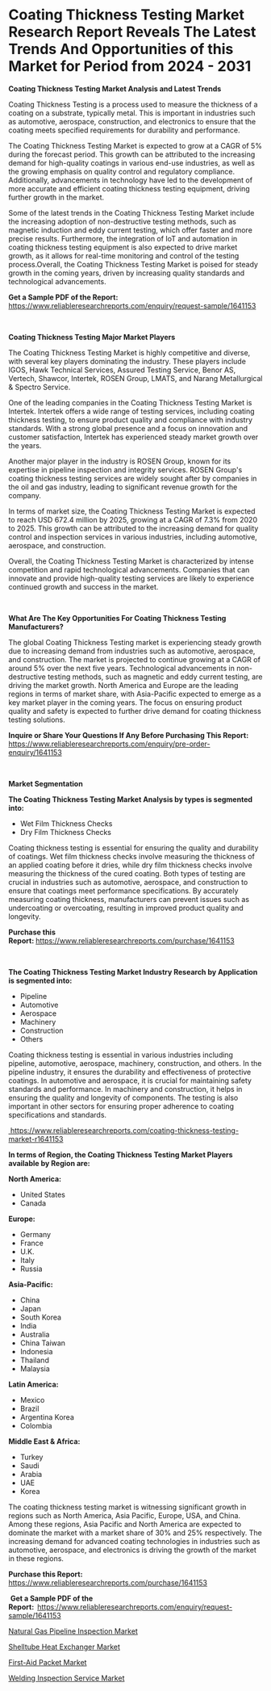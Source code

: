 <p><h1>Coating Thickness Testing Market Research Report Reveals The Latest Trends And Opportunities of this Market for Period from 2024 - 2031</h1></p><p><strong>Coating Thickness Testing Market Analysis and Latest Trends</strong></p>
<p><p>Coating Thickness Testing is a process used to measure the thickness of a coating on a substrate, typically metal. This is important in industries such as automotive, aerospace, construction, and electronics to ensure that the coating meets specified requirements for durability and performance.</p><p>The Coating Thickness Testing Market is expected to grow at a CAGR of 5% during the forecast period. This growth can be attributed to the increasing demand for high-quality coatings in various end-use industries, as well as the growing emphasis on quality control and regulatory compliance. Additionally, advancements in technology have led to the development of more accurate and efficient coating thickness testing equipment, driving further growth in the market.</p><p>Some of the latest trends in the Coating Thickness Testing Market include the increasing adoption of non-destructive testing methods, such as magnetic induction and eddy current testing, which offer faster and more precise results. Furthermore, the integration of IoT and automation in coating thickness testing equipment is also expected to drive market growth, as it allows for real-time monitoring and control of the testing process.Overall, the Coating Thickness Testing Market is poised for steady growth in the coming years, driven by increasing quality standards and technological advancements.</p></p>
<p><strong>Get a Sample PDF of the Report:&nbsp;</strong> <a href="https://www.reliableresearchreports.com/enquiry/request-sample/1641153">https://www.reliableresearchreports.com/enquiry/request-sample/1641153</a></p>
<p>&nbsp;</p>
<p><strong>Coating Thickness Testing Major Market Players</strong></p>
<p><p>The Coating Thickness Testing Market is highly competitive and diverse, with several key players dominating the industry. These players include IGOS, Hawk Technical Services, Assured Testing Service, Benor AS, Vertech, Shawcor, Intertek, ROSEN Group, LMATS, and Narang Metallurgical & Spectro Service.</p><p>One of the leading companies in the Coating Thickness Testing Market is Intertek. Intertek offers a wide range of testing services, including coating thickness testing, to ensure product quality and compliance with industry standards. With a strong global presence and a focus on innovation and customer satisfaction, Intertek has experienced steady market growth over the years.</p><p>Another major player in the industry is ROSEN Group, known for its expertise in pipeline inspection and integrity services. ROSEN Group's coating thickness testing services are widely sought after by companies in the oil and gas industry, leading to significant revenue growth for the company.</p><p>In terms of market size, the Coating Thickness Testing Market is expected to reach USD 672.4 million by 2025, growing at a CAGR of 7.3% from 2020 to 2025. This growth can be attributed to the increasing demand for quality control and inspection services in various industries, including automotive, aerospace, and construction.</p><p>Overall, the Coating Thickness Testing Market is characterized by intense competition and rapid technological advancements. Companies that can innovate and provide high-quality testing services are likely to experience continued growth and success in the market.</p></p>
<p>&nbsp;</p>
<p><strong>What Are The Key Opportunities For Coating Thickness Testing Manufacturers?</strong></p>
<p><p>The global Coating Thickness Testing market is experiencing steady growth due to increasing demand from industries such as automotive, aerospace, and construction. The market is projected to continue growing at a CAGR of around 5% over the next five years. Technological advancements in non-destructive testing methods, such as magnetic and eddy current testing, are driving the market growth. North America and Europe are the leading regions in terms of market share, with Asia-Pacific expected to emerge as a key market player in the coming years. The focus on ensuring product quality and safety is expected to further drive demand for coating thickness testing solutions.</p></p>
<p><strong>Inquire or Share Your Questions If Any Before Purchasing This Report:</strong> <a href="https://www.reliableresearchreports.com/enquiry/pre-order-enquiry/1641153">https://www.reliableresearchreports.com/enquiry/pre-order-enquiry/1641153</a></p>
<p>&nbsp;</p>
<p><strong>Market Segmentation</strong></p>
<p><strong>The Coating Thickness Testing Market Analysis by types is segmented into:</strong></p>
<p><ul><li>Wet Film Thickness Checks</li><li>Dry Film Thickness Checks</li></ul></p>
<p><p>Coating thickness testing is essential for ensuring the quality and durability of coatings. Wet film thickness checks involve measuring the thickness of an applied coating before it dries, while dry film thickness checks involve measuring the thickness of the cured coating. Both types of testing are crucial in industries such as automotive, aerospace, and construction to ensure that coatings meet performance specifications. By accurately measuring coating thickness, manufacturers can prevent issues such as undercoating or overcoating, resulting in improved product quality and longevity.</p></p>
<p><strong>Purchase this Report:&nbsp;</strong><a href="https://www.reliableresearchreports.com/purchase/1641153">https://www.reliableresearchreports.com/purchase/1641153</a></p>
<p>&nbsp;</p>
<p><strong>The Coating Thickness Testing Market Industry Research by Application is segmented into:</strong></p>
<p><ul><li>Pipeline</li><li>Automotive</li><li>Aerospace</li><li>Machinery</li><li>Construction</li><li>Others</li></ul></p>
<p><p>Coating thickness testing is essential in various industries including pipeline, automotive, aerospace, machinery, construction, and others. In the pipeline industry, it ensures the durability and effectiveness of protective coatings. In automotive and aerospace, it is crucial for maintaining safety standards and performance. In machinery and construction, it helps in ensuring the quality and longevity of components. The testing is also important in other sectors for ensuring proper adherence to coating specifications and standards.</p></p>
<p><a href="https://www.reliableresearchreports.com/coating-thickness-testing-market-r1641153">&nbsp;https://www.reliableresearchreports.com/coating-thickness-testing-market-r1641153</a></p>
<p><strong>In terms of Region, the Coating Thickness Testing Market Players available by Region are:</strong></p>
<p>
    <p> <strong> North America: </strong>
        <ul>
            <li>United States</li>
            <li>Canada</li>
        </ul>
        </p> 
    <p> <strong> Europe: </strong>
        <ul>
            <li>Germany</li>
            <li>France</li>
            <li>U.K.</li>
            <li>Italy</li>
            <li>Russia</li>
        </ul>
        </p> 
    <p> <strong> Asia-Pacific: </strong>
        <ul>
            <li>China</li>
            <li>Japan</li>
            <li>South Korea</li>
            <li>India</li>
            <li>Australia</li>
            <li>China Taiwan</li>
            <li>Indonesia</li>
            <li>Thailand</li>
            <li>Malaysia</li>
        </ul>
        </p> 
    <p> <strong> Latin America: </strong>
        <ul>
            <li>Mexico</li>
            <li>Brazil</li>
            <li>Argentina Korea</li>
            <li>Colombia</li>
        </ul>
        </p> 
    <p> <strong> Middle East & Africa: </strong>
        <ul>
            <li>Turkey</li>
            <li>Saudi</li>
            <li>Arabia</li>
            <li>UAE</li>
            <li>Korea</li>
        </ul>
    </p>
    </p>
<p><p>The coating thickness testing market is witnessing significant growth in regions such as North America, Asia Pacific, Europe, USA, and China. Among these regions, Asia Pacific and North America are expected to dominate the market with a market share of 30% and 25% respectively. The increasing demand for advanced coating technologies in industries such as automotive, aerospace, and electronics is driving the growth of the market in these regions.</p></p>
<p><strong>Purchase this Report: </strong><a href="https://www.reliableresearchreports.com/purchase/1641153">https://www.reliableresearchreports.com/purchase/1641153</a></p>
<p>&nbsp;<strong>Get a Sample PDF of the Report:&nbsp;&nbsp;</strong><a href="https://www.reliableresearchreports.com/enquiry/request-sample/1641153">https://www.reliableresearchreports.com/enquiry/request-sample/1641153</a></p>
<p><strong></strong></p>
<p><p><a href="https://github.com/edaunhshhs/Market-Research-Report-List-1/blob/main/natural-gas-pipeline-inspection-market.md">Natural Gas Pipeline Inspection Market</a></p><p><a href="https://medium.com/@lisastevens48/shelltube-heat-exchanger-market-research-report-market-forecast-and-growth-prospects-with-a-steady-18462c8632ac">Shelltube Heat Exchanger Market</a></p><p><a href="https://medium.com/@emily.sutherland4534/first-aid-packet-market-size-share-analysis-growth-trends-forecasts-2024-2031-15e36dba6104">First-Aid Packet Market</a></p><p><a href="https://github.com/carolinehamilton5656/Market-Research-Report-List-1/blob/main/welding-inspection-service-market.md">Welding Inspection Service Market</a></p></p>